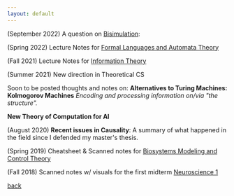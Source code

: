 ```yaml
---
layout: default
---
```



(September 2022) A question on [Bisimulation](./bisimnote.html):


(Spring 2022) Lecture Notes for [Formal Languages and Automata Theory](https://drive.google.com/file/d/1NKybcvr-j9wWdZ6dn146ImT4Y3Bb_HvP/view?usp=drive_link)

(Fall 2021) Lecture Notes for [Information Theory](https://drive.google.com/file/d/1EwVt8kZeXqZhGXscWkRcmW1rKKCShv0T/view?usp=drive_link)


(Summer 2021) New direction in Theoretical CS

Soon to be posted thoughts and notes on:
**Alternatives to Turing Machines: Kolmogorov Machines**
*Encoding and processing information on/via "the structure".*

**New Theory of Computation for AI**

(August 2020) **Recent issues in Causality**:
A summary of what happened in the field since I defended my master's thesis.

(Spring 2019) Cheatsheet & Scanned notes for [Biosystems Modeling and Control Theory](https://drive.google.com/file/d/1skUDVPE2e6rJ-fHSg_rv75ojIa9oulLe/view?usp=sharing)

(Fall 2018) Scanned notes w/ visuals for the first midterm [Neuroscience 1](https://drive.google.com/file/d/1N58emfypxKSJ6SDkypAShwjTnrITU35p/view?usp=sharing)





[back](../index.md)
